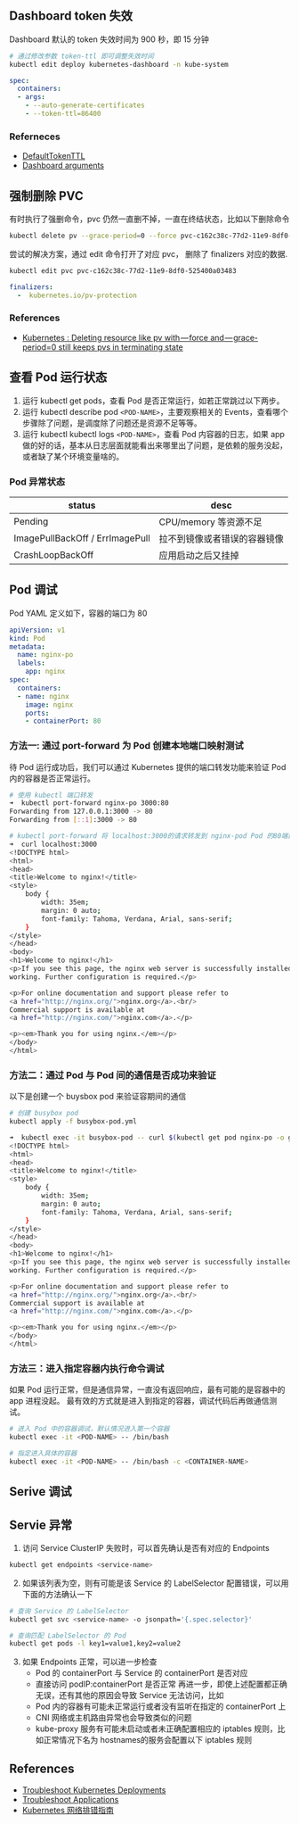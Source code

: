 ## Dashboard token 失效

Dashboard 默认的 token 失效时间为 900 秒，即 15 分钟

```bash
# 通过修改参数 token-ttl 即可调整失效时间
kubectl edit deploy kubernetes-dashboard -n kube-system
```

```yaml
spec:
  containers:
  - args:
    - --auto-generate-certificates
    - --token-ttl=86400
```

### Referneces

- [DefaultTokenTTL](https://github.com/kubernetes/dashboard/blob/master/src/app/backend/auth/api/types.go#L29)
- [Dashboard arguments](https://github.com/kubernetes/dashboard/wiki/Dashboard-arguments)

## 强制删除 PVC

有时执行了强删命令，pvc 仍然一直删不掉，一直在终结状态，比如以下删除命令
```bash
kubectl delete pv --grace-period=0 --force pvc-c162c38c-77d2-11e9-8df0-525400a03483
```
尝试的解决方案，通过  edit 命令打开了对应 pvc， 删除了 finalizers 对应的数据.
```bash
kubectl edit pvc pvc-c162c38c-77d2-11e9-8df0-525400a03483
```
```yaml
finalizers:
  -  kubernetes.io/pv-protection
```

### References

- [Kubernetes : Deleting resource like pv with — force and — grace-period=0 still keeps pvs in terminating state](https://medium.com/@miyurz/kubernetes-deleting-resource-like-pv-with-force-and-grace-period-0-still-keeps-pvs-in-3f4ad8710e51)

## 查看 Pod 运行状态

1. 运行 kubectl get pods，查看 Pod 是否正常运行，如若正常跳过以下两步。
2. 运行 kubectl describe pod `<POD-NAME>`，主要观察相关的 Events，查看哪个步骤除了问题，是调度除了问题还是资源不足等等。
3. 运行 kubectl kubectl logs `<POD-NAME>`，查看 Pod 内容器的日志，如果 app 做的好的话，基本从日志层面就能看出来哪里出了问题，是依赖的服务没起，或者缺了某个环境变量啥的。

### Pod 异常状态

| status                          | desc               |
| ------------------------------- | ------------------ |
| Pending                         | CPU/memory 等资源不足     |
| ImagePullBackOff / ErrImagePull | 拉不到镜像或者错误的容器镜像     |
| CrashLoopBackOff                | 应用启动之后又挂掉 |

## Pod 调试

Pod YAML 定义如下，容器的端口为 80
```yaml
apiVersion: v1
kind: Pod
metadata:
  name: nginx-po
  labels:
    app: nginx
spec:
  containers:
  - name: nginx
    image: nginx
    ports:
    - containerPort: 80
```
### 方法一: 通过 port-forward 为 Pod 创建本地端口映射测试
待 Pod 运行成功后，我们可以通过 Kubernetes 提供的端口转发功能来验证 Pod 内的容器是否正常运行。

```bash
# 使用 kubectl 端口转发
➜  kubectl port-forward nginx-po 3000:80
Forwarding from 127.0.0.1:3000 -> 80
Forwarding from [::1]:3000 -> 80
```

```bash
# kubectl port-forward 将 localhost:3000的请求转发到 nginx-pod Pod 的80端口。验证如下
➜  curl localhost:3000
<!DOCTYPE html>
<html>
<head>
<title>Welcome to nginx!</title>
<style>
    body {
        width: 35em;
        margin: 0 auto;
        font-family: Tahoma, Verdana, Arial, sans-serif;
    }
</style>
</head>
<body>
<h1>Welcome to nginx!</h1>
<p>If you see this page, the nginx web server is successfully installed and
working. Further configuration is required.</p>

<p>For online documentation and support please refer to
<a href="http://nginx.org/">nginx.org</a>.<br/>
Commercial support is available at
<a href="http://nginx.com/">nginx.com</a>.</p>

<p><em>Thank you for using nginx.</em></p>
</body>
</html>
```
### 方法二：通过 Pod 与 Pod 间的通信是否成功来验证
以下是创建一个 buysbox pod 来验证容期间的通信
```bash
# 创建 busybox pod
kubectl apply -f busybox-pod.yml
```
```bash
➜  kubectl exec -it busybox-pod -- curl $(kubectl get pod nginx-po -o go-template='{{.status.podIP}}')
<!DOCTYPE html>
<html>
<head>
<title>Welcome to nginx!</title>
<style>
    body {
        width: 35em;
        margin: 0 auto;
        font-family: Tahoma, Verdana, Arial, sans-serif;
    }
</style>
</head>
<body>
<h1>Welcome to nginx!</h1>
<p>If you see this page, the nginx web server is successfully installed and
working. Further configuration is required.</p>

<p>For online documentation and support please refer to
<a href="http://nginx.org/">nginx.org</a>.<br/>
Commercial support is available at
<a href="http://nginx.com/">nginx.com</a>.</p>

<p><em>Thank you for using nginx.</em></p>
</body>
</html>
```
### 方法三：进入指定容器内执行命令调试
如果 Pod 运行正常，但是通信异常，一直没有返回响应，最有可能的是容器中的 app 进程没起。
最有效的方式就是进入到指定的容器，调试代码后再做通信测试。
```bash
# 进入 Pod 中的容器调试，默认情况进入第一个容器
kubectl exec -it <POD-NAME> -- /bin/bash

# 指定进入具体的容器
kubectl exec -it <POD-NAME> -- /bin/bash -c <CONTAINER-NAME>
```

## Serive 调试
## Servie 异常
1. 访问 Service ClusterIP 失败时，可以首先确认是否有对应的 Endpoints
```bash
kubectl get endpoints <service-name>
```
2. 如果该列表为空，则有可能是该 Service 的 LabelSelector 配置错误，可以用下面的方法确认一下
```bash
# 查询 Service 的 LabelSelector
kubectl get svc <service-name> -o jsonpath='{.spec.selector}'

# 查询匹配 LabelSelector 的 Pod
kubectl get pods -l key1=value1,key2=value2
```
3. 如果 Endpoints 正常，可以进一步检查
    - Pod 的 containerPort 与 Service 的 containerPort 是否对应
    - 直接访问 podIP:containerPort 是否正常 再进一步，即使上述配置都正确无误，还有其他的原因会导致 Service 无法访问，比如
    - Pod 内的容器有可能未正常运行或者没有监听在指定的 containerPort 上
    - CNI 网络或主机路由异常也会导致类似的问题
    - kube-proxy 服务有可能未启动或者未正确配置相应的 iptables 规则，比如正常情况下名为 hostnames的服务会配置以下 iptables 规则

## References
- [Troubleshoot Kubernetes Deployments](https://docs.bitnami.com/kubernetes/how-to/troubleshoot-kubernetes-deployments/)
- [Troubleshoot Applications](https://kubernetes.io/docs/tasks/debug-application-cluster/debug-application/)
- [Kubernetes 网络排错指南](https://mp.weixin.qq.com/s/N_0cT1k_L7lRRHaULxfeZA)